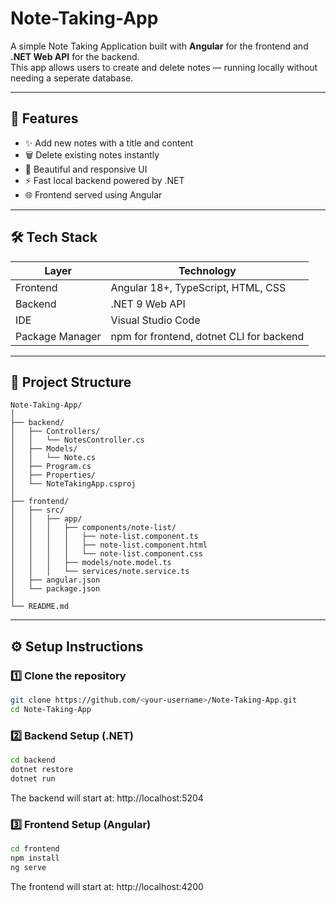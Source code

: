 # Note-Taking-App

A simple Note Taking Application built with **Angular** for the frontend and **.NET Web API** for the backend.  
This app allows users to create and delete notes — running locally without needing a seperate database.

---

## 🚀 Features

- ✨ Add new notes with a title and content  
- 🗑️ Delete existing notes instantly  
- 🎨 Beautiful and responsive UI  
- ⚡ Fast local backend powered by .NET  
- 🌐 Frontend served using Angular  

---

## 🛠️ Tech Stack

| Layer | Technology |
|-------|-------------|
| Frontend | Angular 18+, TypeScript, HTML, CSS |
| Backend | .NET 9 Web API |
| IDE | Visual Studio Code |
| Package Manager | npm for frontend, dotnet CLI for backend |

---

## 📂 Project Structure

```plaintext
Note-Taking-App/
│
├── backend/               
│   ├── Controllers/
│   │   └── NotesController.cs
│   ├── Models/
│   │   └── Note.cs
│   ├── Program.cs
│   ├── Properties/
│   └── NoteTakingApp.csproj
│
├── frontend/              
│   ├── src/
│   │   ├── app/
│   │   │   ├── components/note-list/
│   │   │   │   ├── note-list.component.ts
│   │   │   │   ├── note-list.component.html
│   │   │   │   └── note-list.component.css
│   │   │   ├── models/note.model.ts
│   │   │   └── services/note.service.ts
│   ├── angular.json
│   └── package.json
│
└── README.md
```
---

## ⚙️ Setup Instructions

### 1️⃣ Clone the repository
```bash
git clone https://github.com/<your-username>/Note-Taking-App.git
cd Note-Taking-App
```

### 2️⃣ Backend Setup (.NET)
```bash
cd backend
dotnet restore
dotnet run
```
The backend will start at: http://localhost:5204


### 3️⃣ Frontend Setup (Angular)
```bash
cd frontend
npm install
ng serve
```
The frontend will start at: http://localhost:4200
